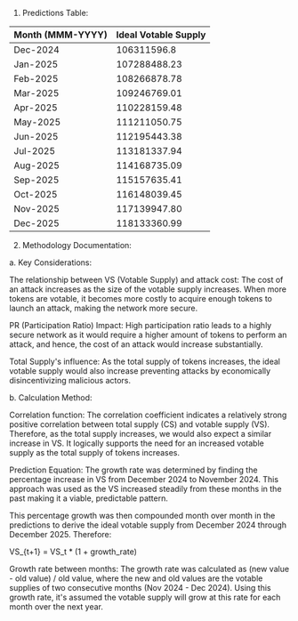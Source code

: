 1. Predictions Table:

| Month (MMM-YYYY) | Ideal Votable Supply |
| ------           | -------              |
| Dec-2024         | 106311596.8          |
| Jan-2025         | 107288488.23         |
| Feb-2025         | 108266878.78         |
| Mar-2025         | 109246769.01         |
| Apr-2025         | 110228159.48         |
| May-2025         | 111211050.75         |
| Jun-2025         | 112195443.38         |
| Jul-2025         | 113181337.94         |
| Aug-2025         | 114168735.09         |
| Sep-2025         | 115157635.41         |
| Oct-2025         | 116148039.45         |
| Nov-2025         | 117139947.80         |
| Dec-2025         | 118133360.99         |

2. Methodology Documentation:

a. Key Considerations:

The relationship between VS (Votable Supply) and attack cost: The cost of an attack increases as the size of the votable supply increases. When more tokens are votable, it becomes more costly to acquire enough tokens to launch an attack, making the network more secure. 

PR (Participation Ratio) Impact: High participation ratio leads to a highly secure network as it would require a higher amount of tokens to perform an attack, and hence, the cost of an attack would increase substantially. 

Total Supply's influence: As the total supply of tokens increases, the ideal votable supply would also increase preventing attacks by economically disincentivizing malicious actors.

b. Calculation Method:

Correlation function: The correlation coefficient indicates a relatively strong positive correlation between total supply (CS) and votable supply (VS). Therefore, as the total supply increases, we would also expect a similar increase in VS. It logically supports the need for an increased votable supply as the total supply of tokens increases.

Prediction Equation: The growth rate was determined by finding the percentage increase in VS from December 2024 to November 2024. This approach was used as the VS increased steadily from these months in the past making it a viable, predictable pattern. 

This percentage growth was then compounded month over month in the predictions to derive the ideal votable supply from December 2024 through December 2025. Therefore: 

VS_{t+1} = VS_t * (1 + growth_rate)

Growth rate between months: The growth rate was calculated as (new value - old value) / old value, where the new and old values are the votable supplies of two consecutive months (Nov 2024 - Dec 2024). Using this growth rate, it's assumed the votable supply will grow at this rate for each month over the next year.